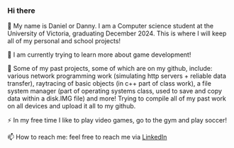 ### Hi there 

👋 My name is Daniel or Danny. I am a Computer science student at the University of Victoria, graduating December 2024. This is where I will keep all of my personal and school projects!

🔭 I am currently trying to learn more about game development!

🏢 Some of my past projects, some of which are on my github, include: various network programming work (simulating http servers + reliable data transfer), raytracing of basic objects (in c++ part of class work), a file system manager (part of operating systems class, used to save and copy data within a disk.IMG file) and more! Trying to compile all of my past work on all devices and upload it all to my github. 

⚡ In my free time I like to play video games, go to the gym and play soccer!

📫 How to reach me: feel free to reach me via [LinkedIn](https://www.linkedin.com/in/daniel-chrenko-5230a0268/)
